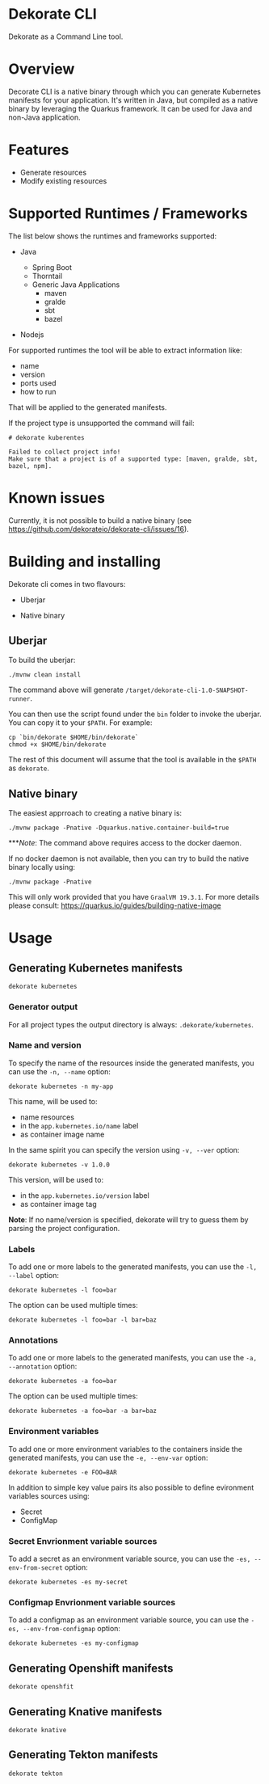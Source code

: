 # Dekorate CLI

Dekorate as a Command Line tool.

# Overview
Decorate CLI is a native binary through which you can generate Kubernetes manifests for your application.
It's written in Java, but compiled as a native binary by leveraging the Quarkus framework. It can be used
for Java and non-Java application.

# Features
  - Generate resources
  - Modify existing resources
  
# Supported Runtimes / Frameworks

The list below shows the runtimes and frameworks supported:

- Java
  - Spring Boot
  - Thorntail
  - Generic Java Applications
    - maven
    - gralde
    - sbt
    - bazel
    
- Nodejs

For supported runtimes the tool will be able to extract information like:

- name
- version
- ports used
- how to run

That will be applied to the generated manifests. 

If the project type is unsupported the command will fail:

    # dekorate kuberentes
    
    Failed to collect project info!
    Make sure that a project is of a supported type: [maven, gralde, sbt, bazel, npm].

# Known issues

Currently, it is not possible to build a native binary (see https://github.com/dekorateio/dekorate-cli/issues/16).
  
# Building and installing

Dekorate cli comes in two flavours:

- Uberjar

- Native binary

## Uberjar

To build the uberjar:

    ./mvnw clean install

The command above will generate `/target/dekorate-cli-1.0-SNAPSHOT-runner`.

You can then use the script found under the `bin` folder to invoke the uberjar.
You can copy it to your `$PATH`. For example:

    cp `bin/dekorate $HOME/bin/dekorate`
    chmod +x $HOME/bin/dekorate

The rest of this document will assume that the tool is available in the `$PATH` as `dekorate`.

## Native binary

The easiest apprroach to creating a native binary is:

    ./mvnw package -Pnative -Dquarkus.native.container-build=true

****Note*: The command above requires access to the docker daemon.

If no docker daemon is not available, then you can try to build the native binary locally using:

    ./mvnw package -Pnative

This will only work provided that you have `GraalVM 19.3.1`. For more details please consult: https://quarkus.io/guides/building-native-image


# Usage

## Generating Kubernetes manifests

    dekorate kubernetes

### Generator output

For all project types the output directory is always: `.dekorate/kubernetes`.

### Name and version

To specify the name of the resources inside the generated manifests, you can use the `-n, --name` option:

    dekorate kubernetes -n my-app

This name, will be used to: 
- name resources
- in the `app.kubernetes.io/name` label
- as container image name

In the same spirit you can specify the version using `-v, --ver` option:

    dekorate kubernetes -v 1.0.0

This version, will be used to: 
- in the `app.kubernetes.io/version` label
- as container image tag

**Note**: If no name/version is specified, dekorate will try to guess them by parsing the project configuration.

### Labels

To add one or more labels to the generated manifests, you can use the `-l, --label` option:

    dekorate kubernetes -l foo=bar

The option can be used multiple times:

    dekorate kubernetes -l foo=bar -l bar=baz

### Annotations

To add one or more labels to the generated manifests, you can use the `-a, --annotation` option:

    dekorate kubernetes -a foo=bar

The option can be used multiple times:

    dekorate kubernetes -a foo=bar -a bar=baz


### Environment variables

To add one or more environment variables to the containers inside the generated manifests, you can use the `-e, --env-var` option:

    dekorate kubernetes -e FOO=BAR

In addition to simple key value pairs its also possible to define evironment variables sources using:
- Secret
- ConfigMap

### Secret Envrionment variable sources

To add a secret as an environment variable source, you can use the `-es, --env-from-secret` option:

    dekorate kubernetes -es my-secret

### Configmap Envrionment variable sources

To add a configmap as an environment variable source, you can use the `-es, --env-from-configmap` option:

    dekorate kubernetes -es my-configmap


## Generating Openshift manifests

    dekorate openshfit


## Generating Knative manifests

    dekorate knative

## Generating Tekton manifests

    dekorate tekton
